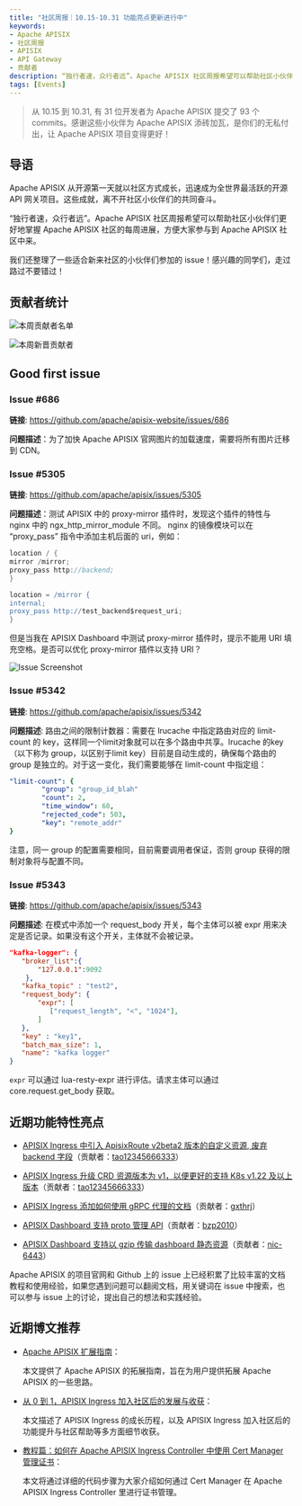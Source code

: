 ```yaml
---
title: "社区周报｜10.15-10.31 功能亮点更新进行中"
keywords: 
- Apache APISIX
- 社区周报
- APISIX
- API Gateway
- 贡献者
description: “独行者速，众行者远”。Apache APISIX 社区周报希望可以帮助社区小伙伴们更好地掌握 Apache APISIX 社区的每周进展，方便大家参与到 Apache APISIX 社区中来。
tags: [Events]
---
```


> 从 10.15 到 10.31, 有 31 位开发者为 Apache APISIX 提交了 93 个 commits。感谢这些小伙伴为 Apache APISIX 添砖加瓦，是你们的无私付出，让 Apache APISIX 项目变得更好！

<!--truncate-->

## 导语

Apache APISIX 从开源第一天就以社区方式成长，迅速成为全世界最活跃的开源 API 网关项目。这些成就，离不开社区小伙伴们的共同奋斗。

“独行者速，众行者远”。Apache APISIX 社区周报希望可以帮助社区小伙伴们更好地掌握 Apache APISIX 社区的每周进展，方便大家参与到 Apache APISIX 社区中来。

我们还整理了一些适合新来社区的小伙伴们参加的 issue！感兴趣的同学们，走过路过不要错过！

## 贡献者统计

![本周贡献者名单](https://static.apiseven.com/202108/1635733917405-d05ace3d-614a-4e82-bc6b-6a941a2d2281.png)

![本周新晋贡献者](https://static.apiseven.com/202108/1635733917418-d6571655-be42-4819-a9bd-1440d69f4877.31)

## Good first issue

### Issue #686

**链接**: https://github.com/apache/apisix-website/issues/686

**问题描述**：为了加快 Apache APISIX 官网图片的加载速度，需要将所有图片迁移到 CDN。

### Issue #5305

**链接**: https://github.com/apache/apisix/issues/5305

**问题描述**：测试 APISIX 中的 proxy-mirror 插件时，发现这个插件的特性与 nginx 中的 ngx_http_mirror_module 不同。 nginx 的镜像模块可以在 “proxy_pass” 指令中添加主机后面的 uri，例如：

```Groovy
location / {
mirror /mirror;
proxy_pass http://backend;
}

location = /mirror {
internal;
proxy_pass http://test_backend$request_uri;
}
```

但是当我在 APISIX Dashboard 中测试 proxy-mirror 插件时，提示不能用 URI 填充空格。是否可以优化 proxy-mirror 插件以支持 URI？

![Issue Screenshot](https://static.apiseven.com/202108/1635734126653-8fe4c1e7-5b9a-4e78-b747-fb30cbae7f36.png)

### Issue #5342

**链接**: https://github.com/apache/apisix/issues/5342

**问题描述**: 路由之间的限制计数器：需要在 lrucache 中指定路由对应的 limit-count 的 key，这样同一个limit对象就可以在多个路由中共享。lrucache 的key（以下称为 group，以区别于limit key）目前是自动生成的，确保每个路由的 group 是独立的。对于这一变化，我们需要能够在 limit-count 中指定组：

```yaml
"limit-count": {
        "group": "group_id_blah"
        "count": 2,
        "time_window": 60,
        "rejected_code": 503,
        "key": "remote_addr"
}
```

注意，同一 group 的配置需要相同，目前需要调用者保证，否则 group 获得的限制对象将与配置不同。

### Issue #5343

**链接**: https://github.com/apache/apisix/issues/5343

**问题描述**: 在模式中添加一个 request_body 开关，每个主体可以被 expr 用来决定是否记录。如果没有这个开关，主体就不会被记录。

```json
"kafka-logger": {
   "broker_list":{
       "127.0.0.1":9092
    },
   "kafka_topic" : "test2",
   "request_body": {
       "expr": [
          ["request_length", "<", "1024"],
       ]
   },
   "key" : "key1",
   "batch_max_size": 1,
   "name": "kafka logger"
}
```

`expr` 可以通过 lua-resty-expr 进行评估。请求主体可以通过 core.request.get_body 获取。

## 近期功能特性亮点

- [APISIX Ingress 中引入 ApisixRoute v2beta2 版本的自定义资源, 废弃 backend 字段](https://github.com/apache/apisix-ingress-controller/pull/698)（贡献者：[tao12345666333](https://github.com/tao12345666333)）

- [APISIX Ingress 升级 CRD 资源版本为 v1，以便更好的支持 K8s v1.22 及以上版本](https://github.com/apache/apisix-ingress-controller/pull/697)（贡献者：[tao12345666333](https://github.com/tao12345666333)）

- [APISIX Ingress 添加如何使用 gRPC 代理的文档](https://github.com/apache/apisix-ingress-controller/pull/699)（贡献者：[gxthrj](https://github.com/gxthrj)）

- [APISIX Dashboard 支持 proto 管理 API](https://github.com/apache/apisix-dashboard/pull/2099)（贡献者：[bzp2010](https://github.com/bzp2010)）

- [APISIX Dashboard 支持以 gzip 传输 dashboard 静态资源](https://github.com/apache/apisix-dashboard/pull/2178)（贡献者：[nic-6443](https://github.com/nic-6443)）

Apache APISIX 的项目官网和 Github 上的 issue 上已经积累了比较丰富的文档教程和使用经验，如果您遇到问题可以翻阅文档，用关键词在 issue 中搜索，也可以参与 issue 上的讨论，提出自己的想法和实践经验。

## 近期博文推荐

- [Apache APISIX 扩展指南](https://apisix.apache.org/zh/blog/2021/10/29/Extension-guide/)：

  本文提供了 Apache APISIX 的拓展指南，旨在为用户提供拓展 Apache APISIX 的一些思路。

- [从 0 到 1，APISIX Ingress 加入社区后的发展与收获](https://apisix.apache.org/zh/blog/2021/10/26/APISIX-Ingress/)：

  本文描述了 APISIX Ingress 的成长历程，以及 APISIX Ingress 加入社区后的功能提升与社区帮助等多方面细节收获。

- [教程篇：如何在 Apache APISIX Ingress Controller 中使用 Cert Manager 管理证书](https://apisix.apache.org/zh/blog/2021/10/22/cert-manager-in-ingress/)：

  本文将通过详细的代码步骤为大家介绍如何通过 Cert Manager 在 Apache APISIX Ingress Controller 里进行证书管理。
